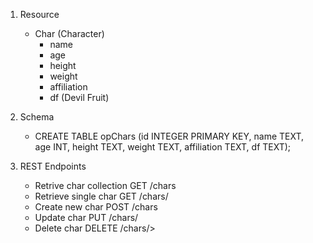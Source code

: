 1. Resource
    - Char (Character)
        - name
        - age
        - height
        - weight
        - affiliation
        - df (Devil Fruit)

2. Schema
    - CREATE TABLE opChars (id INTEGER PRIMARY KEY, 
    name TEXT, 
    age INT, 
    height TEXT, 
    weight TEXT, 
    affiliation TEXT, 
    df TEXT);

3. REST Endpoints
    - Retrive char collection GET /chars
    - Retrieve single char GET /chars/<id>
    - Create new char POST /chars
    - Update char PUT /chars/<id>
    - Delete char DELETE /chars/<id>>